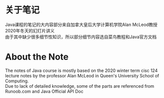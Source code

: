 # 关于笔记
Java课程的笔记的大内容部分来自加拿大皇后大学计算机学院Alan McLeod教授2020年冬天的幻灯片讲义<br>
由于其中缺少很多细节性知识，所以部分细节内容选自菜鸟教程和Java官方文档
# About the Note
The notes of Java course is mostly based on the 2020 winter term cisc 124 lecture notes by the professor Alan McLeod in Queen's University School of Computing.<br>
Due to lack of detailed knowledge, some of the parts are referenced from Runoob.com and Java Official API Doc
